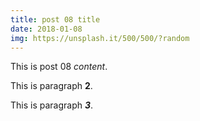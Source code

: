 ```yaml
---
title: post 08 title
date: 2018-01-08
img: https://unsplash.it/500/500/?random
---
```

This is post 08 *content*.

This is paragraph **2**.

This is paragraph ***3***.
